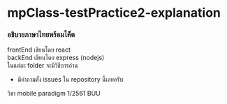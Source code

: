 # mpClass-testPractice2-explanation
### อธิบายภาษาไทยพร้อมโค็ต <br/>
frontEnd เขียนโดย react <br/>
backEnd เขียนโดย express (nodejs) </br>
ในแต่ละ folder จะมีวิธีการอ่าน

* มีคำถามตั้ง issues ใน repository นี้เลยครับ </br>

วิชา mobile paradigm 1/2561 BUU